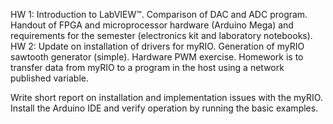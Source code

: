 HW 1: Introduction to LabVIEW™. Comparison of DAC and ADC program. Handout of FPGA and microprocessor hardware (Arduino Mega) and requirements for the semester (electronics kit and laboratory notebooks).
HW 2: Update on installation of drivers for myRIO. Generation of myRIO sawtooth generator (simple). Hardware PWM exercise. Homework is to transfer data from myRIO to a program in the host using a network published variable. 

Write short report on installation and implementation issues with the myRIO. Install the Arduino IDE and verify operation by running the basic examples.
